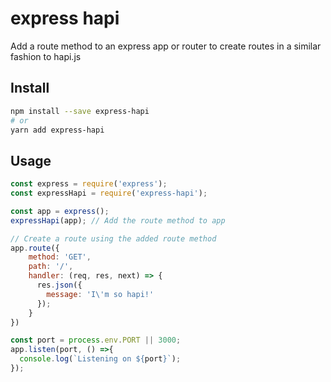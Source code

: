 # express hapi

Add a route method to an express app or router to create routes in a similar fashion to hapi.js

## Install

```sh
npm install --save express-hapi
# or
yarn add express-hapi
```

## Usage

```js
const express = require('express');
const expressHapi = require('express-hapi');

const app = express();
expressHapi(app); // Add the route method to app

// Create a route using the added route method
app.route({  
    method: 'GET',
    path: '/',
    handler: (req, res, next) => {
      res.json({
        message: 'I\'m so hapi!'
      });
    }
})

const port = process.env.PORT || 3000;
app.listen(port, () =>{
  console.log(`Listening on ${port}`);
});
```
